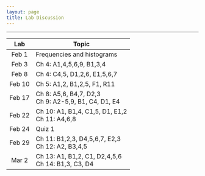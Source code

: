 ```yaml
---
layout: page
title: Lab Discussion
---
```


<hr>

<table>
  <thead>
    <tr>
      <th>Lab</th>
      <th>Topic</th>
    </tr>
  </thead>
  <tbody>
    <tr>
      <td align="center">Feb 1</td>
      <td>Frequencies and histograms</td>
    </tr>
    <tr>
      <td align="center">Feb 3</td>
      <td>Ch 4: A1,4,5,6,9, B1,3,4</td>
    </tr>
    <tr>
      <td align="center">Feb 8</td>
      <td>Ch 4: C4,5, D1,2,6, E1,5,6,7</td>
    </tr>
    <tr>
      <td align="center">Feb 10</td>
      <td>Ch 5: A1,2, B1,2,5, F1, R11</td>
    </tr>
    <tr>
      <td align="center">Feb 17</td>
      <td>Ch 8: A5,6, B4,7, D2,3<br>
        Ch 9: A2-5,9, B1, C4, D1, E4</td>
    </tr>
    <tr>
      <td align="center">Feb 22</td>
      <td>Ch 10: A1, B1,4, C1,5, D1, E1,2<br>
        Ch 11: A4,6,8</td>
    </tr>
    <tr>
      <td align="center">Feb 24</td>
      <td>Quiz 1</td>
    </tr>
    <tr>
      <td align="center">Feb 29</td>
      <td>Ch 11: B1,2,3, D4,5,6,7, E2,3<br>
        Ch 12: A2, B3,4,5</td>
    </tr>
    <tr>
      <td align="center">Mar 2</td>
      <td>Ch 13: A1, B1,2, C1, D2,4,5,6<br>
        Ch 14: B1,3, C3, D4</td>
    </tr>
  </tbody>
 </table>
